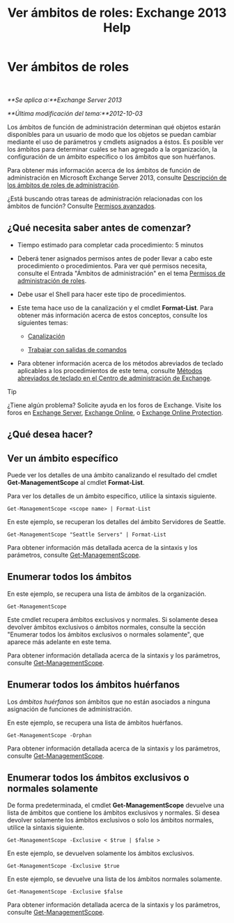 ﻿---
title: 'Ver ámbitos de roles: Exchange 2013 Help'
TOCTitle: Ver ámbitos de roles
ms:assetid: 0bb3a434-6651-473a-94eb-4eb9a34e6f70
ms:mtpsurl: https://technet.microsoft.com/es-es/library/Dd335084(v=EXCHG.150)
ms:contentKeyID: 49895467
ms.date: 05/22/2018
mtps_version: v=EXCHG.150
ms.translationtype: MT
---

# Ver ámbitos de roles

 

_**Se aplica a:**Exchange Server 2013_

_**Última modificación del tema:**2012-10-03_

Los ámbitos de función de administración determinan qué objetos estarán disponibles para un usuario de modo que los objetos se puedan cambiar mediante el uso de parámetros y cmdlets asignados a éstos. Es posible ver los ámbitos para determinar cuáles se han agregado a la organización, la configuración de un ámbito específico o los ámbitos que son huérfanos.

Para obtener más información acerca de los ámbitos de función de administración en Microsoft Exchange Server 2013, consulte [Descripción de los ámbitos de roles de administración](understanding-management-role-scopes-exchange-2013-help.md).

¿Está buscando otras tareas de administración relacionadas con los ámbitos de función? Consulte [Permisos avanzados](advanced-permissions-exchange-2013-help.md).

## ¿Qué necesita saber antes de comenzar?

  - Tiempo estimado para completar cada procedimiento: 5 minutos

  - Deberá tener asignados permisos antes de poder llevar a cabo este procedimiento o procedimientos. Para ver qué permisos necesita, consulte el Entrada "Ámbitos de administración" en el tema [Permisos de administración de roles](role-management-permissions-exchange-2013-help.md).

  - Debe usar el Shell para hacer este tipo de procedimientos.

  - Este tema hace uso de la canalización y el cmdlet **Format-List**. Para obtener más información acerca de estos conceptos, consulte los siguientes temas:
    
      - [Canalización](https://technet.microsoft.com/es-es/library/aa998260\(v=exchg.150\))
    
      - [Trabajar con salidas de comandos](working-with-command-output-exchange-2013-help.md)

  - Para obtener información acerca de los métodos abreviados de teclado aplicables a los procedimientos de este tema, consulte [Métodos abreviados de teclado en el Centro de administración de Exchange](keyboard-shortcuts-in-the-exchange-admin-center-exchange-online-protection-help.md).


> [!TIP]
> ¿Tiene algún problema? Solicite ayuda en los foros de Exchange. Visite los foros en <A href="https://go.microsoft.com/fwlink/p/?linkid=60612">Exchange Server</A>, <A href="https://go.microsoft.com/fwlink/p/?linkid=267542">Exchange Online</A>, o <A href="https://go.microsoft.com/fwlink/p/?linkid=285351">Exchange Online Protection</A>.



## ¿Qué desea hacer?

## Ver un ámbito específico

Puede ver los detalles de una ámbito canalizando el resultado del cmdlet **Get-ManagementScope** al cmdlet **Format-List**.

Para ver los detalles de un ámbito específico, utilice la sintaxis siguiente.

    Get-ManagementScope <scope name> | Format-List

En este ejemplo, se recuperan los detalles del ámbito Servidores de Seattle.

    Get-ManagementScope "Seattle Servers" | Format-List

Para obtener información más detallada acerca de la sintaxis y los parámetros, consulte [Get-ManagementScope](https://technet.microsoft.com/es-es/library/dd298180\(v=exchg.150\)).

## Enumerar todos los ámbitos

En este ejemplo, se recupera una lista de ámbitos de la organización.

    Get-ManagementScope

Este cmdlet recupera ámbitos exclusivos y normales. Si solamente desea devolver ámbitos exclusivos o ámbitos normales, consulte la sección "Enumerar todos los ámbitos exclusivos o normales solamente", que aparece más adelante en este tema.

Para obtener información detallada acerca de la sintaxis y los parámetros, consulte [Get-ManagementScope](https://technet.microsoft.com/es-es/library/dd298180\(v=exchg.150\)).

## Enumerar todos los ámbitos huérfanos

Los *ámbitos huérfanos* son ámbitos que no están asociados a ninguna asignación de funciones de administración.

En este ejemplo, se recupera una lista de ámbitos huérfanos.

    Get-ManagementScope -Orphan

Para obtener información detallada acerca de la sintaxis y los parámetros, consulte [Get-ManagementScope](https://technet.microsoft.com/es-es/library/dd298180\(v=exchg.150\)).

## Enumerar todos los ámbitos exclusivos o normales solamente

De forma predeterminada, el cmdlet **Get-ManagementScope** devuelve una lista de ámbitos que contiene los ámbitos exclusivos y normales. Si desea devolver solamente los ámbitos exclusivos o solo los ámbitos normales, utilice la sintaxis siguiente.

    Get-ManagementScope -Exclusive < $true | $false >

En este ejemplo, se devuelven solamente los ámbitos exclusivos.

    Get-ManagementScope -Exclusive $true

En este ejemplo, se devuelve una lista de los ámbitos normales solamente.

    Get-ManagementScope -Exclusive $false

Para obtener información detallada acerca de la sintaxis y los parámetros, consulte [Get-ManagementScope](https://technet.microsoft.com/es-es/library/dd298180\(v=exchg.150\)).

